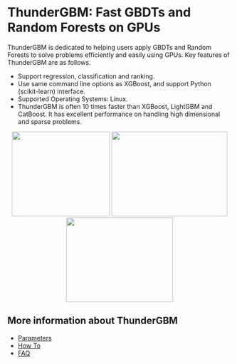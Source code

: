 ThunderGBM: Fast GBDTs and Random Forests on GPUs
======================================
ThunderGBM is dedicated to helping users apply GBDTs and Random Forests to solve problems efficiently and easily using GPUs. Key features of ThunderGBM are as follows.
* Support regression, classification and ranking.
* Use same command line options as XGBoost, and support Python (scikit-learn) interface.
* Supported Operating Systems: Linux.
* ThunderGBM is often 10 times faster than XGBoost, LightGBM and CatBoost. It has excellent performance on handling high dimensional and sparse problems.

<div align="center">
<img src="https://github.com/zeyiwen/thundergbm/raw/master/docs/_static/tgbm-logo.png" width="220" height="190" align=left/>
<img src="https://github.com/zeyiwen/thundergbm/raw/master/docs/_static/lang-logo-tgbm.png" width="260" height="190" align=left/>
<img src="https://github.com/zeyiwen/thundergbm/raw/master/docs/_static/overall.png" width="240" height="190" align=left/>
</div>

## More information about ThunderGBM
* [Parameters](parameters.md)
* [How To](how-to.md)
* [FAQ](faq.md)
